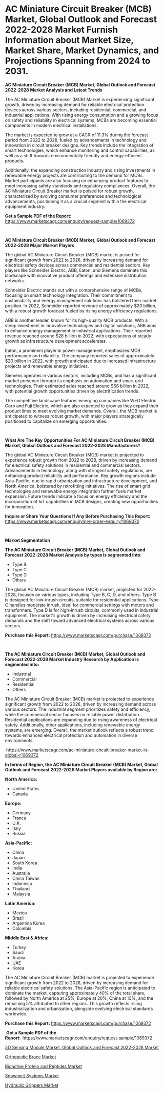 <p><h1>AC Miniature Circuit Breaker (MCB) Market, Global Outlook and Forecast 2022-2028 Market Furnish Information about Market Size, Market Share, Market Dynamics, and Projections Spanning from 2024 to 2031.</h1></p><p><strong>AC Miniature Circuit Breaker (MCB) Market, Global Outlook and Forecast 2022-2028 Market Analysis and Latest Trends</strong></p>
<p><p>The AC Miniature Circuit Breaker (MCB) Market is experiencing significant growth, driven by increasing demand for reliable electrical protection devices across various sectors, including residential, commercial, and industrial applications. With rising energy consumption and a growing focus on safety and reliability in electrical systems, MCBs are becoming essential components in modern electrical installations. </p><p>The market is expected to grow at a CAGR of 11.3% during the forecast period from 2022 to 2028, fueled by advancements in technology and innovation in circuit breaker designs. Key trends include the integration of smart technologies, which enhance monitoring and control capabilities, as well as a shift towards environmentally friendly and energy-efficient products. </p><p>Additionally, the expanding construction industry and rising investments in renewable energy projects are contributing to the demand for MCBs. Market participants are also focusing on enhancing product features to meet increasing safety standards and regulatory compliances. Overall, the AC Miniature Circuit Breaker market is poised for robust growth, characterized by evolving consumer preferences and technological advancements, positioning it as a crucial segment within the electrical equipment industry.</p></p>
<p><strong>Get a Sample PDF of the Report:&nbsp;</strong> <a href="https://www.marketscagr.com/enquiry/request-sample/1069372?utm_campaign=1197&utm_medium=2&utm_source=Github&utm_content=ia&utm_term=04122024&utm_id=ac-miniature-circuit-breaker-mcb-market-global-outlook-and-forecast-2022-2028">https://www.marketscagr.com/enquiry/request-sample/1069372</a></p>
<p>&nbsp;</p>
<p><strong>AC Miniature Circuit Breaker (MCB) Market, Global Outlook and Forecast 2022-2028 Major Market Players</strong></p>
<p><p>The global AC Miniature Circuit Breaker (MCB) market is poised for significant growth from 2022 to 2028, driven by increasing demand for electrical safety devices across commercial and residential sectors. Key players like Schneider Electric, ABB, Eaton, and Siemens dominate this landscape with innovative product offerings and extensive distribution networks. </p><p>Schneider Electric stands out with a comprehensive range of MCBs, focusing on smart technology integration. Their commitment to sustainability and energy management solutions has bolstered their market position. In 2022, Schneider reported revenue of approximately $30 billion, with a robust growth forecast fueled by rising energy efficiency regulations.</p><p>ABB is another leader, known for its high-quality MCB products. With a steep investment in innovative technologies and digital solutions, ABB aims to enhance energy management in industrial applications. Their reported revenue reached around $28 billion in 2022, with expectations of steady growth as infrastructure development accelerates.</p><p>Eaton, a prominent player in power management, emphasizes MCB performance and reliability. The company reported sales of approximately $20 billion in 2022, with growth anticipated due to increased infrastructure projects and renewable energy initiatives.</p><p>Siemens operates in various sectors, including MCBs, and has a significant market presence through its emphasis on automation and smart grid technologies. Their estimated sales reached around $66 billion in 2022, with potential growth opportunities driven by electrification trends.</p><p>The competitive landscape features emerging companies like WEG Electric Corp and Fuji Electric, which are also expected to grow as they expand their product lines to meet evolving market demands. Overall, the MCB market is anticipated to witness robust growth, with major players strategically positioned to capitalize on emerging opportunities.</p></p>
<p>&nbsp;</p>
<p><strong>What Are The Key Opportunities For AC Miniature Circuit Breaker (MCB) Market, Global Outlook and Forecast 2022-2028 Manufacturers?</strong></p>
<p><p>The global AC Miniature Circuit Breaker (MCB) market is projected to experience robust growth from 2022 to 2028, driven by increasing demand for electrical safety solutions in residential and commercial sectors. Advancements in technology, along with stringent safety regulations, are enhancing product reliability and performance. Key growth regions include Asia-Pacific, due to rapid urbanization and infrastructure development, and North America, bolstered by retrofitting initiatives. The rise of smart grid technologies and renewable energy integration further fuels market expansion. Future trends indicate a focus on energy efficiency and the incorporation of IoT capabilities in MCB designs, creating new opportunities for innovation.</p></p>
<p><strong>Inquire or Share Your Questions If Any Before Purchasing This Report:</strong> <a href="https://www.marketscagr.com/enquiry/pre-order-enquiry/1069372?utm_campaign=1197&utm_medium=2&utm_source=Github&utm_content=ia&utm_term=04122024&utm_id=ac-miniature-circuit-breaker-mcb-market-global-outlook-and-forecast-2022-2028">https://www.marketscagr.com/enquiry/pre-order-enquiry/1069372</a></p>
<p>&nbsp;</p>
<p><strong>Market Segmentation</strong></p>
<p><strong>The AC Miniature Circuit Breaker (MCB) Market, Global Outlook and Forecast 2022-2028 Market Analysis by types is segmented into:</strong></p>
<p><ul><li>Type B</li><li>Type C</li><li>Type D</li><li>Others</li></ul></p>
<p><p>The global AC Miniature Circuit Breaker (MCB) market, projected for 2022-2028, focuses on various types, including Type B, C, D, and others. Type B is designed for low-inrush circuits, suitable for residential applications. Type C handles moderate inrush, ideal for commercial settings with motors and transformers. Type D is for high-inrush circuits, commonly used in industrial equipment. The market's growth is driven by increasing electrical safety demands and the shift toward advanced electrical systems across various sectors.</p></p>
<p><strong>Purchase this Report:&nbsp;</strong><a href="https://www.marketscagr.com/purchase/1069372?utm_campaign=1197&utm_medium=2&utm_source=Github&utm_content=ia&utm_term=04122024&utm_id=ac-miniature-circuit-breaker-mcb-market-global-outlook-and-forecast-2022-2028">https://www.marketscagr.com/purchase/1069372</a></p>
<p>&nbsp;</p>
<p><strong>The AC Miniature Circuit Breaker (MCB) Market, Global Outlook and Forecast 2022-2028 Market Industry Research by Application is segmented into:</strong></p>
<p><ul><li>Industrial</li><li>Commercial</li><li>Residential</li><li>Others</li></ul></p>
<p><p>The AC Miniature Circuit Breaker (MCB) market is projected to experience significant growth from 2022 to 2028, driven by increasing demand across various sectors. The industrial segment prioritizes safety and efficiency, while the commercial sector focuses on reliable power distribution. Residential applications are expanding due to rising awareness of electrical safety. Additionally, other applications, including renewable energy systems, are emerging. Overall, the market outlook reflects a robust trend towards enhanced electrical protection and automation in diverse environments.</p></p>
<p><a href="https://www.marketscagr.com/ac-miniature-circuit-breaker-market-in-global-r1069372?utm_campaign=1197&utm_medium=2&utm_source=Github&utm_content=ia&utm_term=04122024&utm_id=ac-miniature-circuit-breaker-mcb-market-global-outlook-and-forecast-2022-2028">&nbsp;https://www.marketscagr.com/ac-miniature-circuit-breaker-market-in-global-r1069372</a></p>
<p><strong>In terms of Region, the AC Miniature Circuit Breaker (MCB) Market, Global Outlook and Forecast 2022-2028 Market Players available by Region are:</strong></p>
<p>
    <p> <strong> North America: </strong>
        <ul>
            <li>United States</li>
            <li>Canada</li>
        </ul>
        </p> 
    <p> <strong> Europe: </strong>
        <ul>
            <li>Germany</li>
            <li>France</li>
            <li>U.K.</li>
            <li>Italy</li>
            <li>Russia</li>
        </ul>
        </p> 
    <p> <strong> Asia-Pacific: </strong>
        <ul>
            <li>China</li>
            <li>Japan</li>
            <li>South Korea</li>
            <li>India</li>
            <li>Australia</li>
            <li>China Taiwan</li>
            <li>Indonesia</li>
            <li>Thailand</li>
            <li>Malaysia</li>
        </ul>
        </p> 
    <p> <strong> Latin America: </strong>
        <ul>
            <li>Mexico</li>
            <li>Brazil</li>
            <li>Argentina Korea</li>
            <li>Colombia</li>
        </ul>
        </p> 
    <p> <strong> Middle East & Africa: </strong>
        <ul>
            <li>Turkey</li>
            <li>Saudi</li>
            <li>Arabia</li>
            <li>UAE</li>
            <li>Korea</li>
        </ul>
    </p>
    </p>
<p><p>The AC Miniature Circuit Breaker (MCB) market is projected to experience significant growth from 2022 to 2028, driven by increasing demand for reliable electrical safety solutions. The Asia-Pacific region is anticipated to dominate the market, capturing approximately 40% of the total share, followed by North America at 25%, Europe at 20%, China at 10%, and the remaining 5% attributed to other regions. This growth reflects rising industrialization and urbanization, alongside evolving electrical standards worldwide.</p></p>
<p><strong>Purchase this Report: </strong><a href="https://www.marketscagr.com/purchase/1069372?utm_campaign=1197&utm_medium=2&utm_source=Github&utm_content=ia&utm_term=04122024&utm_id=ac-miniature-circuit-breaker-mcb-market-global-outlook-and-forecast-2022-2028">https://www.marketscagr.com/purchase/1069372</a></p>
<p>&nbsp;<strong>Get a Sample PDF of the Report:&nbsp;&nbsp;</strong><a href="https://www.marketscagr.com/enquiry/request-sample/1069372?utm_campaign=1197&utm_medium=2&utm_source=Github&utm_content=ia&utm_term=04122024&utm_id=ac-miniature-circuit-breaker-mcb-market-global-outlook-and-forecast-2022-2028">https://www.marketscagr.com/enquiry/request-sample/1069372</a></p>
<p><strong></strong></p>
<p><p><a href="https://github.com/prosalinda88/Market-Research-Report-List-6/blob/main/3d-sensing-module-market-global-outlook-and-forecast-2022-2028-market.md?utm_campaign=1197&utm_medium=2&utm_source=Github&utm_content=ia&utm_term=04122024&utm_id=ac-miniature-circuit-breaker-mcb-market-global-outlook-and-forecast-2022-2028">3D Sensing Module Market, Global Outlook and Forecast 2022-2028 Market</a></p><p><a href="https://issuu.com/reportprime-2/docs/orthopedic-brace-market-size-2030.pptx?utm_campaign=1197&utm_medium=2&utm_source=Github&utm_content=ia&utm_term=04122024&utm_id=ac-miniature-circuit-breaker-mcb-market-global-outlook-and-forecast-2022-2028">Orthopedic Brace Market</a></p><p><a href="https://issuu.com/reportprime-2/docs/bioactive-protein-and-peptides-market-size-2030.pp?utm_campaign=1197&utm_medium=2&utm_source=Github&utm_content=ia&utm_term=04122024&utm_id=ac-miniature-circuit-breaker-mcb-market-global-outlook-and-forecast-2022-2028">Bioactive Protein and Peptides Market</a></p><p><a href="https://www.linkedin.com/pulse/snowmelt-systems-market-report-offers-financial-analysis-pfkne?utm_campaign=1197&utm_medium=2&utm_source=Github&utm_content=ia&utm_term=04122024&utm_id=ac-miniature-circuit-breaker-mcb-market-global-outlook-and-forecast-2022-2028">Snowmelt Systems Market</a></p><p><a href="https://www.linkedin.com/pulse/hydraulic-grippers-market-size-analysis-growing-57-cagr-7epie?utm_campaign=1197&utm_medium=2&utm_source=Github&utm_content=ia&utm_term=04122024&utm_id=ac-miniature-circuit-breaker-mcb-market-global-outlook-and-forecast-2022-2028">Hydraulic Grippers Market</a></p></p>